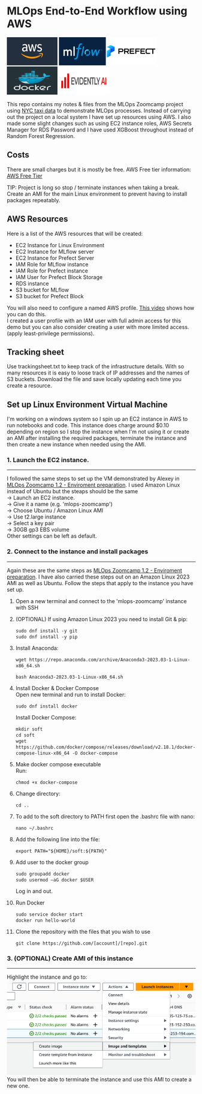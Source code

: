 # MLOps End-to-End Workflow using AWS

<img src="images\aws_logo.png" width="135" height="75"/> <img src="images\mlflow_logo.png" width="125" height="75"/><img src="images\prefect_logo.png" width="135" height="75"/> <img src="images\docker_logo.png" width="135" height="75"/> <img src="images\evidently_ai_logo.png" width="135" height="75"/> 

This repo contains my notes & files from the MLOps Zoomcamp project using [NYC taxi data](https://www.nyc.gov/site/tlc/about/tlc-trip-record-data.page) to demonstrate MLOps processes. Instead of carrying out the project on a local system I have set up resources using AWS. I also made some slight changes such as using EC2 instance roles, AWS Secrets Manager for RDS Password and I have used XGBoost throughout instead of Random Forest Regression. 

## Costs

There are small charges but it is mostly be free.  AWS Free tier information: [AWS Free Tier](https://aws.amazon.com/free/?all-free-tier.sort-by=item.additionalFields.SortRank&all-free-tier.sort-order=asc&awsf.Free%20Tier%20Types=*all&awsf.Free%20Tier%20Categories=categories%23serverless)

TIP: Project is long so stop / terminate instances when taking a break. Create an AMI for the main Linux environment to prevent having to install packages repeatably.

## AWS Resources

Here is a list of the AWS resources that will be created: 
* EC2 Instance for Linux Environment
* EC2 Instance for MLflow server
* EC2 Instance for Prefect Server
* IAM Role for MLflow instance
* IAM Role for Prefect instance
* IAM User for Prefect Block Storage
* RDS instance
* S3 bucket for MLflow
* S3 bucket for Prefect Block 

You will also need to configure a named AWS profile. [This video](https://www.youtube.com/watch?v=vTJSV5xeQ5c) shows how you can do this.\
I created a user profile with an IAM user with full admin access for this demo but you can also consider creating a user with more limited access. (apply least-privilege permissions).

## Tracking sheet

Use trackingsheet.txt to keep track of the infrastructure details. With so many resources it is easy to loose track of IP addresses and the names of S3 buckets. Download the file and save locally updating each time you create a resource.

## Set up Linux Environment Virtual Machine

I'm working on a windows system so I spin up an EC2 instance in AWS to run notebooks and code. This instance does charge around $0.10 depending on region so I stop the instance when I'm not using it or create an AMI after installing the required packages, terminate the instance and then create a new instance when needed using the AMI.

### 1. Launch the EC2 instance.
---
I followed the same steps to set up the VM demonstrated by Alexey in [MLOps Zoomcamp 1.2 - Enviroment preparation](https://www.youtube.com/watch?v=IXSiYkP23zo&list=PL3MmuxUbc_hIUISrluw_A7wDSmfOhErJK). I used Amazon Linux instead of Ubuntu but the steaps should be the same \
-> Launch an EC2 instance. \
-> Give it a name (e.g. 'mlops-zoomcamp')\
-> Choose Ubuntu / Amazon Linux AMI \
-> Use t2.large instance \
-> Select a key pair \
-> 30GB gp3 EBS volume \
Other settings can be left as default.

 ### 2. Connect to the instance and install packages
---
Again these are the same steps as [MLOps Zoomcamp 1.2 - Enviroment preparation](https://www.youtube.com/watch?v=IXSiYkP23zo&list=PL3MmuxUbc_hIUISrluw_A7wDSmfOhErJK). I have also carried these steps out on an Amazon Linux 2023 AMI as well as Ubuntu. Follow the steps that apply to the instance you have set up. 
1. Open a new terminal and connect to the 'mlops-zoomcamp' instance with SSH

2. (OPTIONAL) If using Amazon Linux 2023 you need to install Git & pip:
    ```console
    sudo dnf install -y git
    sudo dnf install -y pip
    ``` 
4. Install Anaconda:
    ```console
    wget https://repo.anaconda.com/archive/Anaconda3-2023.03-1-Linux-x86_64.sh
    ```
    ```console
    bash Anaconda3-2023.03-1-Linux-x86_64.sh
    ```

5. Install Docker & Docker Compose\
    Open new terminal and run to install Docker:
    ```console
    sudo dnf install docker
    ```
    Install Docker Compose:
    ```console
    mkdir soft
    cd soft
    wget https://github.com/docker/compose/releases/download/v2.18.1/docker-compose-linux-x86_64 -O docker-compose
    ```

6. Make docker compose executable \
    Run:
    ```console
    chmod +x docker-compose
    ```
2. Change directory:
    ```console
    cd ..
    ```
3. To add to the soft directory to PATH first open the .bashrc file with nano:
    ```console
    nano ~/.bashrc
    ```
4. Add the following line into the file:
    ```console
    export PATH="${HOME}/soft:${PATH}"
    ```
5. Add user to the docker group
    ```console
    sudo groupadd docker
    sudo usermod –aG docker $USER
    ```
    Log in and out.
6. Run Docker
    ```console
    sudo service docker start
    docker run hello-world
    ```

7. Clone the repository with the files that you wish to use
    ```console
    git clone https://github.com/[account]/[repo].git
    ```

### 3. (OPTIONAL) Create AMI of this instance
---
Highlight the instance and go to:
![Alt text](images/linux_create_image.png)\
You will then be able to terminate the instance and use this AMI to create a new one.

